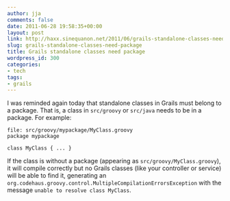 ```yaml
---
author: jja
comments: false
date: 2011-06-28 19:58:35+00:00
layout: post
link: http://haxx.sinequanon.net/2011/06/grails-standalone-classes-need-package/
slug: grails-standalone-classes-need-package
title: Grails standalone classes need package
wordpress_id: 300
categories:
- tech
tags:
- grails
---
```


I was reminded again today that standalone classes in Grails must belong to a
package. That is, a class in `src/groovy` or `src/java` needs to be in a
package. For example:

<!-- more -->

    file: src/groovy/mypackage/MyClass.groovy
    package mypackage
    
    class MyClass { ... }

If the class is without a package (appearing as `src/groovy/MyClass.groovy`),
it will compile correctly but no Grails classes (like your controller or
service) will be able to find it, generating an
`org.codehaus.groovy.control.MultipleCompilationErrorsException` with the
message `unable to resolve class MyClass`.
